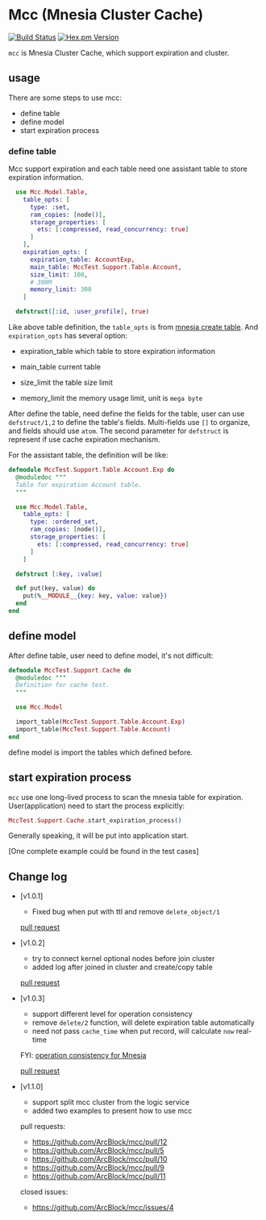 # Mcc (Mnesia Cluster Cache)

[![Build Status](https://travis-ci.com/ArcBlock/mcc.svg?token=y7spFnxztFEypxKZdeqR&branch=master)](https://travis-ci.com/ArcBlock/mcc)
[![Hex.pm Version](https://img.shields.io/hexpm/v/mcc.svg?style=flat-square)](https://hex.pm/packages/mcc)

`mcc` is Mnesia Cluster Cache, which support expiration and cluster.

## usage

There are some steps to use mcc:

  - define table
  - define model
  - start expiration process

### define table

Mcc support expiration and each table need one assistant table to store expiration information.

```elixir
  use Mcc.Model.Table,
    table_opts: [
      type: :set,
      ram_copies: [node()],
      storage_properties: [
        ets: [:compressed, read_concurrency: true]
      ]
    ],
    expiration_opts: [
      expiration_table: AccountExp,
      main_table: MccTest.Support.Table.Account,
      size_limit: 100,
      # 300M
      memory_limit: 300
    ]

  defstruct([:id, :user_profile], true)
```

Like above table definition, the `table_opts` is from [mnesia create table](http://erlang.org/doc/man/mnesia.html#create_table-2). And `expiration_opts` has several option:

- expiration_table
  which table to store expiration information

- main_table
  current table

- size_limit
  the table size limit

- memory_limit
  the memory usage limit, unit is `mega byte`

After define the table, need define the fields for the table, user can use `defstruct/1,2` to define the table's fields. Multi-fields use `[]` to organize, and fields should use `atom`. The second parameter for `defstruct` is represent if use cache expiration mechanism.

For the assistant table, the definition will be like:

```elixir
defmodule MccTest.Support.Table.Account.Exp do
  @moduledoc """
  Table for expiration Account table.
  """

  use Mcc.Model.Table,
    table_opts: [
      type: :ordered_set,
      ram_copies: [node()],
      storage_properties: [
        ets: [:compressed, read_concurrency: true]
      ]
    ]

  defstruct [:key, :value]

  def put(key, value) do
    put(%__MODULE__{key: key, value: value})
  end
end
```

## define model

After define table, user need to define model, it's not difficult:

```elixir
defmodule MccTest.Support.Cache do
  @moduledoc """
  Definition for cache test.
  """

  use Mcc.Model

  import_table(MccTest.Support.Table.Account.Exp)
  import_table(MccTest.Support.Table.Account)
end
```

define model is import the tables which defined before.

## start expiration process

`mcc` use one long-lived process to scan the mnesia table for expiration. User(application) need to start the process explicitly:

```elixir
MccTest.Support.Cache.start_expiration_process()
```

Generally speaking, it will be put into application start.

[One complete example could be found in the test cases]

## Change log

- [v1.0.1]
  - Fixed bug when put with ttl and remove `delete_object/1`


  [pull request](https://github.com/ArcBlock/mcc/pull/6)

- [v1.0.2]
  - try to connect kernel optional nodes before join cluster
  - added log after joined in cluster and create/copy table

  [pull request](https://github.com/ArcBlock/mcc/pull/7)

- [v1.0.3]
  - support different level for operation consistency
  - remove `delete/2` function, will delete expiration table automatically
  - need not pass `cache_time` when put record, will calculate `now` real-time

  FYI: [operation consistency for Mnesia](http://erlang.org/doc/apps/mnesia/Mnesia_chap4.html)

  [pull request](https://github.com/ArcBlock/mcc/pull/8)

- [v1.1.0]
  - support split mcc cluster from the logic service
  - added two examples to present how to use mcc

  pull requests:

    - https://github.com/ArcBlock/mcc/pull/12
    - https://github.com/ArcBlock/mcc/pull/5
    - https://github.com/ArcBlock/mcc/pull/10
    - https://github.com/ArcBlock/mcc/pull/9
    - https://github.com/ArcBlock/mcc/pull/11

  closed issues:

    - https://github.com/ArcBlock/mcc/issues/4

